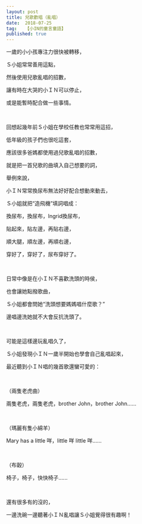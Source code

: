 ```yaml
---
layout: post
title: 兒歌歡唱（亂唱）
date:  2018-07-25
tag:   【小IN的童言童語】
published: true 
---
```

<p>一歲的小小孩專注力很快被轉移，</p>

<p>Ｓ小姐常常善用這點，</p>

<p>然後使用兒歌亂唱的招數，</p>

<p>讓有時在大哭的小ＩＮ可以停止，</p>

<p>或是能暫時配合做一些事情。</p>

<p>&nbsp;</p>

<p>回想起幾年前Ｓ小姐在學校任教也常常用這招，</p>

<p>低年級的孩子們也很吃這套，</p>

<p>應該很多爸媽都使用過兒歌亂唱的招數，</p>

<p>就是把一首兒歌的曲填入自己想要的詞，</p>

<p>舉例來說，</p>

<p>小ＩＮ常常換尿布無法好好配合想動來動去，</p>

<p>Ｓ小姐就把“造飛機”填詞唱成：</p>

<p>換尿布，換尿布，Ingrid換尿布，</p>

<p>貼起來，貼左邊，再貼右邊，</p>

<p>順大腿，順左邊，再順右邊，</p>

<p>穿好了，穿好了，尿布穿好了。</p>

<p>&nbsp;</p>

<p>日常中像是在小ＩＮ不喜歡洗頭的時侯，</p>

<p>也會讓她點撥歌曲，</p>

<p>Ｓ小姐都會問她“洗頭想要媽媽唱什麼歌？”</p>

<p>邊唱邊洗她就不大會反抗洗頭了。</p>

<p>&nbsp;</p>

<p>可能是這樣邊玩亂唱久了，</p>

<p>Ｓ小姐發現小ＩＮ一歲半開始也學會自己亂唱起來，</p>

<p>最近聽到小ＩＮ唱的幾首歌還蠻可愛的：</p>

<p>&nbsp;</p>

<p>（兩隻老虎曲）</p>

<p>兩隻老虎，兩隻老虎，brother John，brother John......</p>

<p>&nbsp;</p>

<p>（瑪麗有隻小綿羊）</p>

<p>Mary has a little 咩，little 咩&nbsp;little 咩......</p>

<p>&nbsp;</p>

<p>（布穀）</p>

<p>椅子，椅子，快快椅子......</p>

<p>&nbsp;</p>

<p>還有很多有的沒的，</p>

<p>一邊洗碗一邊聽著小ＩＮ亂唱讓Ｓ小姐覺得很有趣啊！</p>

